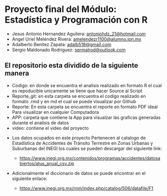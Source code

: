 # Proyecto final del Módulo: Estadística y Programación con R


* Jesus Antonio Hernandez Aguilera: antoniohdz_21@hotmail.com
* Angel Uriel Meléndez Rivera: amelendezr1100@alumno.ipn.mx
* Adalberto Benitez Zapata: adalb518@gmail.com
* Sergio Maldonado Rodriguez: sermalrod@outlook.com

## El repositorio esta dividido de la siguiente manera
* Codigo: en donde se encuentra el analisis realizado en formato R el cual es repoducible unicamente se tiene que hacer Source al Script
* Reporte_git: en esta carpeta se encuentra el codigo realizado en formato .rmd y en md el cual se puede visualizar por Github 
* Reporte: En esta carpeta se encuentra el reporte en formato PDF ideal Para visualizar en cualquier Computadora
* APP: carpeta que contiene la App para visualzar las graficas generadas durante el analisis de datos
* video: contiene el video del proyecto

- Los datos ocupados en este proyecto Pertenecen al catalogo de Estadística de Accidentes de Tránsito Terrestre en Zonas Urbanas y Suburbanas del INEGI los cuales se pueden descargar del siguiente link:
  * https://www.inegi.org.mx/contenidos/programas/accidentes/datosabiertos/atus_anual_csv.zip

- Adicionalmente el diccionario de datos se puede encontrar en el siguiente enlace:
  * https://www.inegi.org.mx/rnm/index.php/catalog/506/datafile/F1

